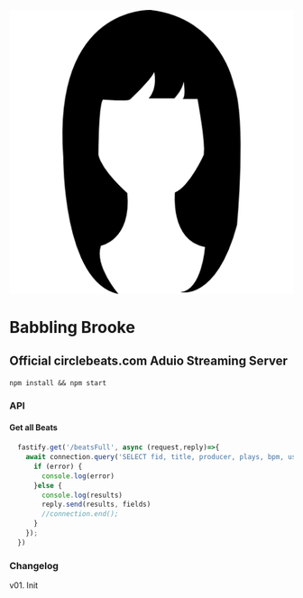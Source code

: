 ![Screenshot](brooke.png)
# Babbling Brooke
## Official circlebeats.com  Aduio Streaming Server
`npm install && npm start`

### API
#### Get all Beats
```javascript
  fastify.get('/beatsFull', async (request,reply)=>{
    await connection.query('SELECT fid, title, producer, plays, bpm, userTag1, userTag2, filterTag1, filterTag2, url,genre FROM trakz', function (error, results, fields) {
      if (error) {
        console.log(error)
      }else {
        console.log(results)
        reply.send(results, fields)
        //connection.end();
      }
    });
  })
```

### Changelog
v01. Init 

